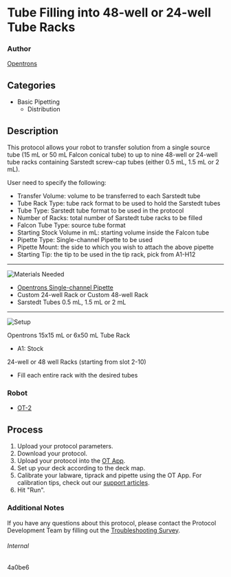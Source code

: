 # Tube Filling into 48-well or 24-well Tube Racks

### Author
[Opentrons](https://opentrons.com/)

## Categories
* Basic Pipetting
	* Distribution


## Description
This protocol allows your robot to transfer solution from a single source tube (15 mL or 50 mL Falcon conical tube) to up to nine 48-well or 24-well tube racks containing Sarstedt screw-cap tubes (either 0.5 mL, 1.5 mL or 2 mL).

User need to specify the following:
* Transfer Volume: volume to be transferred to each Sarstedt tube
* Tube Rack Type: tube rack format to be used to hold the Sarstedt tubes
* Tube Type: Sarstedt tube format to be used in the protocol
* Number of Racks: total number of Sarstedt tube racks to be filled
* Falcon Tube Type: source tube format
* Starting Stock Volume in mL: starting volume inside the Falcon tube
* Pipette Type: Single-channel Pipette to be used
* Pipette Mount: the side to which you wish to attach the above pipette
* Starting Tip: the tip to be used in the tip rack, pick from A1-H12

---
![Materials Needed](https://s3.amazonaws.com/opentrons-protocol-library-website/custom-README-images/001-General+Headings/materials.png)

* [Opentrons Single-channel Pipette](https://shop.opentrons.com/collections/ot-2-pipettes/products/single-channel-electronic-pipette)
* Custom 24-well Rack or Custom 48-well Rack
* Sarstedt Tubes 0.5 mL, 1.5 mL or 2 mL

---
![Setup](https://s3.amazonaws.com/opentrons-protocol-library-website/custom-README-images/001-General+Headings/Setup.png)

Opentrons 15x15 mL or 6x50 mL Tube Rack
* A1: Stock

24-well or 48 well Racks (starting from slot 2-10)
* Fill each entire rack with the desired tubes

### Robot
* [OT-2](https://opentrons.com/ot-2)

## Process
1. Upload your protocol parameters.
2. Download your protocol.
3. Upload your protocol into the [OT App](https://opentrons.com/ot-app).
4. Set up your deck according to the deck map.
5. Calibrate your labware, tiprack and pipette using the OT App. For calibration tips, check out our [support articles](https://support.opentrons.com/en/collections/1559720-guide-for-getting-started-with-the-ot-2).
6. Hit "Run".

### Additional Notes
If you have any questions about this protocol, please contact the Protocol Development Team by filling out the [Troubleshooting Survey](https://protocol-troubleshooting.paperform.co/).

###### Internal
4a0be6

